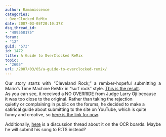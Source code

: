 ```yaml
---
author: Ramaniscence
categories:
- OverClocked ReMix
date: 2007-03-05T20:10:37Z
dsq_thread_id:
- "489558175"
forum:
- "12"
guid: "573"
id: 1472
title: A Guide to OverClocked ReMix
topic:
- "2605"
url: /2007/03/05/a-guide-to-overclocked-remix/
---
```


<div align="justify">
  Our story starts with &#8220;Cleveland Rock,&#8221; a remixer-hopeful submitting a Mario&#8217;s Time Machine ReMix in &#8220;surf rock&#8221; style. <a target="_blank" href="http://www.ocremix.org/forums/showthread.php?t=5311">This is the result</a>.
</div>

<div align="justify">
  As you can see, it received a NO OVERRIDE from Judge Larry Oji because<br /> it was too close to the original. Rather than taking the rejection<br /> quietly or complaining in public on the forums, he decided to make a<br /> satirical guide about submitting to the site on YouTube, which is quite<br /> funny and creative, so <a target="_blank" href="http://www.youtube.com/watch?v=Ds8JDDpIyN0">here is the link for now</a>.</p> 
  
  <div align="center">
  </div>
  
  <p>
    Additionally, <a target="_blank" href="http://www.ocremix.org/forums/showthread.php?p=241899">here</a> is a discussion thread about it on the OCR boards. Maybe he will submit his song to R:TS instead? </div>